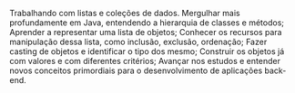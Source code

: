 Trabalhando com listas e coleções de dados.
Mergulhar mais profundamente em Java, entendendo a hierarquia de classes e métodos;
Aprender a representar uma lista de objetos;
Conhecer os recursos para manipulação dessa lista, como inclusão, exclusão, ordenação;
Fazer casting de objetos e identificar o tipo dos mesmo;
Construir os objetos já com valores e com diferentes critérios;
Avançar nos estudos e entender novos conceitos primordiais para o desenvolvimento de aplicações back-end.
